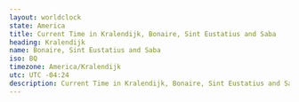 ```yaml
---
layout: worldclock
state: America
title: Current Time in Kralendijk, Bonaire, Sint Eustatius and Saba
heading: Kralendijk
name: Bonaire, Sint Eustatius and Saba
iso: BQ
timezone: America/Kralendijk
utc: UTC -04:24
description: Current Time in Kralendijk, Bonaire, Sint Eustatius and Saba [Live], America. Live update now time in Kralendijk, timezone America/Kralendijk, UTC -04:24, Country ISO code & Current Local Time.
---
```


